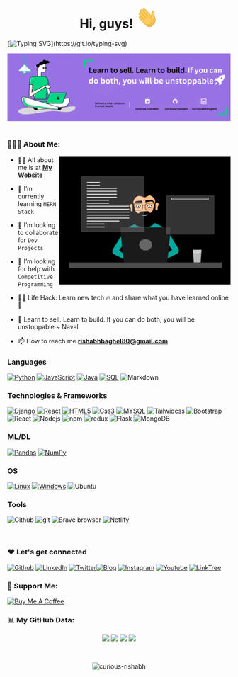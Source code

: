 <h1 align="center">Hi, guys! <img src="https://raw.githubusercontent.com/ABSphreak/ABSphreak/master/gifs/Hi.gif" width="50px" height="50px"></h1>

[![Typing SVG](https://readme-typing-svg.herokuapp.com?color=%2336BCF7&lines=Welcome+to+my+page!)](https://git.io/typing-svg)

<div align="center">
  <img src ="./banner.png" />
</div>

 <br/>

### 👨🏻‍💻 About Me:

<img  src="./thoughtwork.gif" height="290px" align="right" />


- 🙋‍♂️ All about me is at **[My Website](https://curious-rishabh.tech)**

- 🌱 I’m currently learning `MERN Stack`

- 👯 I’m looking to collaborate for `Dev Projects`

- 🤔 I’m looking for help with `Competitive Programming`

- 👨‍💻 Life Hack: Learn new tech :fire: and share what you have learned online :tada:

- 💬 Learn to sell. Learn to build. If you can do both, you will be unstoppable ~ Naval


- 📫 How to reach me **rishabhbaghel80@gmail.com**


### Languages
[![Python](https://img.shields.io/badge/python-black?style=for-the-badge&logo=python)](https://github.com/wervlad)
[![JavaScript](https://img.shields.io/badge/javascript-black?style=for-the-badge&logo=javascript)](https://github.com/wervlad)
[![Java](https://img.shields.io/badge/java-black?style=for-the-badge&logo=openjdk)](https://github.com/wervlad)
[![SQL](https://img.shields.io/badge/sql-black?style=for-the-badge&logo=mysql)](https://github.com/wervlad)
<img alt="Markdown" src="https://img.shields.io/badge/Markdown-000000?style=for-the-badge&logo=markdown&logoColor=white"  height="28px"/>

### Technologies & Frameworks
[![Django](https://img.shields.io/badge/django-black?style=for-the-badge&logo=django)](https://github.com/wervlad)
[![React](https://img.shields.io/badge/react-black?style=for-the-badge&logo=react)](https://github.com/wervlad)
[![HTML5](https://img.shields.io/badge/html5-black?style=for-the-badge&logo=html5)](https://hub.docker.com/u/wervlad)
<img alt="Css3" src="https://img.shields.io/badge/CSS3-1572B6?style=for-the-badge&logo=css3&logoColor=white" height="28px"/>
<img alt="MYSQL" src="https://img.shields.io/badge/MySQL-00000F?style=for-the-badge&logo=mysql&logoColor=white"  height="28px"/>
<img alt="Tailwidcss" src="https://img.shields.io/badge/Tailwind_CSS-38B2AC?style=for-the-badge&logo=tailwind-css&logoColor=white" height="28px"/>
<img alt="Bootstrap" src="https://img.shields.io/badge/Bootstrap-563D7C?style=for-the-badge&logo=bootstrap&logoColor=white" height="28px"/>
<img alt="React" src="https://img.shields.io/badge/React-20232A?style=for-the-badge&logo=react&logoColor=61DAFB" height="28px"/>
<img alt="Nodejs" src="https://img.shields.io/badge/-Nodejs-43853d?style=flat-square&logo=Node.js&logoColor=white"  height="28px"/>
<img alt="npm" src="https://img.shields.io/badge/NPM-%23000000.svg?style=for-the-badge&logo=npm&logoColor=white" height="28px"/>
<img alt="redux" src="https://img.shields.io/badge/-Redux-764ABC?style=flat-square&logo=redux&logoColor=white" height="28px"/>
<img alt="Flask" src="https://img.shields.io/badge/Flask-000000?style=for-the-badge&logo=flask&logoColor=white" height="28px"/>
<img alt="MongoDB" src="https://img.shields.io/badge/-MongoDB-13aa52?style=flat-square&logo=mongodb&logoColor=white"  height="28px"/>

### ML/DL
[![Pandas](https://img.shields.io/badge/pandas-black?style=for-the-badge&logo=pandas)](https://github.com/wervlad)
[![NumPy](https://img.shields.io/badge/numpy-black?style=for-the-badge&logo=numpy)](https://github.com/wervlad)

### OS
[![Linux](https://img.shields.io/badge/linux-black?style=for-the-badge&logo=Linux)](https://github.com/wervlad)
[![Windows](https://img.shields.io/badge/Windows-black?style=for-the-badge&logo=Windows)](https://github.com/wervlad)
<img alt="Ubuntu" src="https://img.shields.io/badge/Ubuntu-E95420?style=for-the-badge&logo=ubuntu&logoColor=white" height="28px"/>

### Tools
<p>
<img alt="Github" src="https://img.shields.io/badge/GitHub-100000?style=for-the-badge&logo=github&logoColor=white" height="28px"/>
<img alt="git" src="https://img.shields.io/badge/-Git-F05032?style=flat-square&logo=git&logoColor=white" height="28px"/>
<img alt="Brave browser" src="https://img.shields.io/badge/-Brave_Browser-FB542B?style=flat-square&logo=brave&logoColor=white" height="28px"/>
 <img alt="Netlify" src="https://img.shields.io/badge/Netlify-00C7B7?style=for-the-badge&logo=netlify&logoColor=white" height="28px"/>
</p>
<br>

### ❤️ Let's get connected

<p><a href="https://curious-rishabh.tech" target="_blank"><img alt="Github" src="https://img.shields.io/badge/Portfolio-9146FF.svg?&style=for-the-badge&logo=appveyor&logoColor=white" height="28px" /></a>
<a href="https://www.linkedin.com/in/rishabhbaghel/" target="_blank"><img alt="LinkedIn" src="https://img.shields.io/badge/linkedin-%230077B5.svg?&style=for-the-badge&logo=linkedin&logoColor=white"  height="28px"/></a> <a href="https://twitter.com/curious_rishabh" target="_blank"><img alt="Twitter" src="https://img.shields.io/badge/twitter-%231DA1F2.svg?&style=for-the-badge&logo=twitter&logoColor=white"  height="28px"/></a><a href="https://curiousrishabh.notion.site/RB-Blog-Dashboard-91ff6f335e0c468ab62222a4114dc820" target="_blank"><img alt="Blog" src="https://img.shields.io/badge/Blog-0A0A0A?style=for-the-badge&logo=dev.to&logoColor=white"  height="28px"/></a> <a href="https://www.instagram.com/explorer.rishabh" target="_blank"><img alt="Instagram" src="https://img.shields.io/badge/Instagram-E4405F?style=for-the-badge&logo=instagram&logoColor=white"  height="28px"/></a>
<a href="https://www.youtube.com/@RishabhBaghel" target="_blank"><img alt="Youtube" src="https://img.shields.io/badge/YouTube-FF0000?style=for-the-badge&logo=youtube&logoColor=white" height="28px"/></a>
<a href="https://linktr.ee/rishabhbaghel" target="_blank"><img alt="LinkTree" src="https://img.shields.io/badge/linktree-39E09B?style=for-the-badge&logo=linktree&logoColor=white" height="28px"/></a>
</p>

### 🤝 Support Me:

<a href="https://www.buymeacoffee.com/rishabhbaghel" target="_blank"><img src="https://cdn.buymeacoffee.com/buttons/v2/default-violet.png" alt="Buy Me A Coffee" height="60px" width="200px"></a>

### 📊 My GitHub Data:

<p align="center">
  <a href="https://github.com/curious-rishabh">
    <img src="http://github-profile-summary-cards.vercel.app/api/cards/profile-details?username=curious-rishabh&theme=default" />
  </a>
  <a href="https://github.com/curious-rishabh">
    <img src="https://github-readme-streak-stats.herokuapp.com/?user=curious-rishabh&hide_border=true&card_width=338&theme=default" />
  </a>
  <a href="https://github.com/curious-rishabh">
    <img src="http://github-profile-summary-cards.vercel.app/api/cards/stats?username=curious-rishabh&stheme=default" />
  </a>
  <a href="https://github.com/curious-rishabh">
    <img src="https://github-readme-stats.vercel.app/api/top-langs/?username=curious-rishabh&langs_count=10&exclude_repo=&hide=jupyter%20notebook,vim%20script,cmake,makefile,batchfile,emacs%20lisp,css,html&layout=default&card_width=699&hide_border=true&theme=default" />
  </a>
</p>

<br>
<p align="center"> <img src="https://komarev.com/ghpvc/?username=curious-rishabh&label=Profile%20views&color=0e75b6&style=flat" alt="curious-rishabh" /> </p>